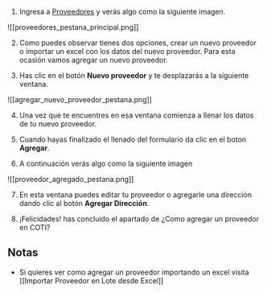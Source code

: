 
1. Ingresa a [Proveedores](https://app.coti.mx/supplier/) y verás algo como la siguiente imagen.


![[proveedores_pestana_principal.png]]


2. Como puedes observar tienes dos opciones, crear un nuevo proveedor o importar un excel con los datos del nuevo proveedor. Para esta ocasión vamos agregar un nuevo proveedor.

3. Has clic en el botón **Nuevo proveedor** y te desplazarás a la siguiente ventana.

![[agregar_nuevo_proveedor_pestana.png]]


4. Una vez que te encuentres en esa ventana comienza a llenar los datos de tu nuevo proveedor.

5. Cuando hayas finalizado el llenado del formulario da clic en el boton **Agregar**.

6. A continuación verás algo como la siguiente imagen

![[proveedor_agregado_pestana.png]]


7. En esta ventana puedes editar tu proveedor o agregarle una dirección dando clic al botón **Agregar Dirección**.

8. ¡Felicidades! has concluido el apartado de ¿Como agregar un proveedor en COTI?


## Notas

- Si quieres ver como agregar un proveedor importando un excel visita [[Importar Proveedor en Lote desde Excel]]
